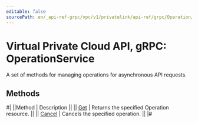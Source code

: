 ```yaml
---
editable: false
sourcePath: en/_api-ref-grpc/vpc/v1/privatelink/api-ref/grpc/Operation/index.md
---
```


# Virtual Private Cloud API, gRPC: OperationService

A set of methods for managing operations for asynchronous API requests.

## Methods

#|
||Method | Description ||
|| [Get](get.md) | Returns the specified Operation resource. ||
|| [Cancel](cancel.md) | Cancels the specified operation. ||
|#